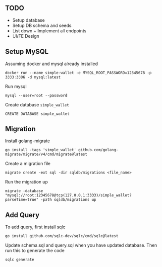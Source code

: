 ## TODO
- Setup database
- Setup DB schema and seeds
- List down + Implement all endpoints
- UI/FE Design

## Setup MySQL
Assuming docker and mysql already installed

``` docker run --name simple-wallet -e MYSQL_ROOT_PASSWORD=12345678 -p 3333:3306 -d mysql:latest ```

Run mysql

```mysql --user=root --password``` 

Create database `simple_wallet`

``` CREATE DATABASE simple_wallet ```

## Migration
Install golang-migrate

```go install -tags 'simple_wallet' github.com/golang-migrate/migrate/v4/cmd/migrate@latest ```

Create a migration file

``` migrate create -ext sql -dir sqldb/migrations <file_name> ```

Run the migration up

``` migrate -database "mysql://root:12345678@tcp(127.0.0.1:3333)/simple_wallet?parseTime=true" -path sqldb/migrations up ```

## Add Query
To add query, first install sqlc

``` go install github.com/sqlc-dev/sqlc/cmd/sqlc@latest ```

Update schema.sql and query.sql when you have updated database. Then run this to generate the code 

``` sqlc generate ```
